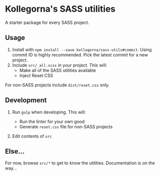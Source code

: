 # Kollegorna's SASS utilities

A starter package for every SASS project.

## Usage

1. Install with `npm install --save kollegorna/sass-utils#commit`. Using commit ID is highly recommended. Pick the latest commit for a new project.
2. Include `src/_all.scss` in your project. This will:
    - Make all of the SASS utilities available
    - Inject Reset CSS

For non-SASS projects include `dist/reset.css` only.

## Development

1. Run `gulp` when developing. This will:
    - Run the linter for your own good
    - Generate `reset.css` file for non-SASS projects

2. Edit contents of `src`

## Else...

For now, browse `src/*` to get to know the utilities. Documentation is on the way...
